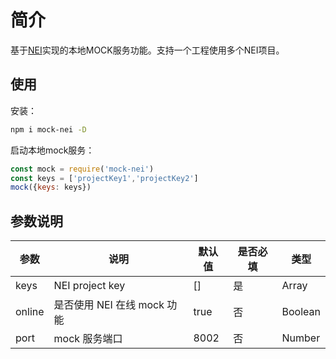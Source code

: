 # 简介
基于[NEI](https://github.com/x-orpheus/nei-toolkit)实现的本地MOCK服务功能。支持一个工程使用多个NEI项目。

## 使用

安装：

```bash
npm i mock-nei -D
```

启动本地mock服务：
```javascript
const mock = require('mock-nei')
const keys = ['projectKey1','projectKey2']
mock({keys: keys})
```

## 参数说明

| 参数   | 说明                        | 默认值 | 是否必填 | 类型    |
| ------ | --------------------------- | ------ | -------- | ------- |
| keys   | NEI project key             | []     | 是       | Array   |
| online | 是否使用 NEI 在线 mock 功能  | true   | 否       | Boolean |
| port   | mock 服务端口               | 8002   | 否       | Number  |
